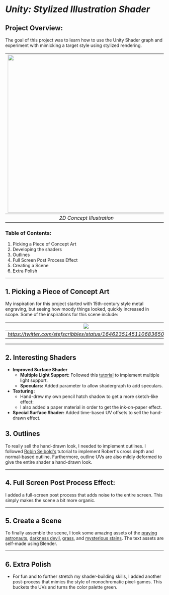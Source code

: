 # *Unity: Stylized Illustration Shader*

## Project Overview:
The goal of this project was to learn how to use the Unity Shader graph and experiment with mimicking a target style using stylized rendering. 

| <img width="500px" src=https://github.com/CIS-566-Fall-2023/hw04-stylization/assets/72320867/755780f1-8b8c-47e1-b14f-3a619f92fd3a/>  | <img width="500px" src=https://github.com/CIS-566-Fall-2023/hw04-stylization/assets/72320867/70550c09-ba75-4d10-9b30-60874179ad10/> |
|:--:|:--:|
| *2D Concept Illustration* | *Stylized Scene in Unity* |


### Table of Contents:
1. Picking a Piece of Concept Art
2. Developing the shaders
3. Outlines
4. Full Screen Post Process Effect
5. Creating a Scene
6. Extra Polish

---
## 1. Picking a Piece of Concept Art

My inspiration for this project started with 15th-century style metal engraving, but seeing how moody things looked, quickly increased in scope. Some of the inspirations for this scene include:   

| ![](https://github.com/CIS-566-Fall-2023/hw04-stylization/assets/72320867/dae1ffc2-8269-493d-919f-b3811c76ed30) | ![](https://github.com/CIS-566-Fall-2023/hw04-stylization/assets/72320867/9c345ee6-19df-4191-9e47-6722b6597a5a) | ![](https://github.com/CIS-566-Fall-2023/hw04-stylization/assets/72320867/48521733-f83a-4704-ac8d-9d2f24574922) | ![](https://github.com/CIS-566-Fall-2023/hw04-stylization/assets/72320867/3068bdc4-1b08-41cf-9a16-08d94be5f1ea) |  ![](https://github.com/CIS-566-Fall-2023/hw04-stylization/assets/72320867/ae1d0fae-7998-4287-8269-13e2cafd740b) | 
|:--:|:--:|:--:|:--:|:--:|
| *https://twitter.com/stefscribbles/status/1646235145110683650* | *https://twitter.com/trudicastle/status/1122648793009098752* | *https://twitter.com/caomor/status/1049494055518908416* | *https://www.artstation.com/requinoesis* | *https://twitter.com/cysketch/status/1712442821389713597* | 


---
## 2. Interesting Shaders
- **Improved Surface Shader**
  - **Multiple Light Support:** Followed this [tutorial](https://youtu.be/1CJ-ZDSFsMM) to implement multiple light support.
  - **Speculars:** Added parameter to allow shadergraph to add speculars. 
- **Texturing:**
  - Hand-drew my own pencil hatch shadow to get a more sketch-like effect:
     [](https://github.com/CIS-566-Fall-2023/hw04-stylization/assets/72320867/dae1ffc2-8269-493d-919f-b3811c76ed30)
  - I also added a paper material in order to get the ink-on-paper effect.
- **Special Surface Shader:** Added time-based UV offsets to sell the hand-drawn effect.

## 3. Outlines
To really sell the hand-drawn look, I needed to implement outlines. I followed [Robin Seibold's](https://www.youtube.com/@RobinSeibold) tutorial to implement Robert's cross depth and normal-based outline. Furthermore, outline UVs are also mildly deformed to give the entire shader a hand-drawn look. 

---
## 4. Full Screen Post Process Effect:
I added a full-screen post process that adds noise to the entire screen. This simply makes the scene a bit more  organic. 

---
## 5. Create a Scene
To finally assemble the scene, I took some amazing assets of the [praying astronauts](), [darkness devil](), [grass](), and [mysterious stains](). The text assets are self-made using Blender.

---
## 6. Extra Polish
- For fun and to further stretch my shader-building skills, I added another post-process that mimics the style of monochromatic pixel-games. This buckets the UVs and turns the color palette green.
